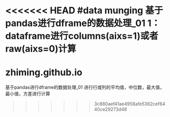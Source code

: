 <<<<<<< HEAD
#data munging
基于pandas进行dframe的数据处理_01
1：dataframe进行columns(aixs=1)或者raw(aixs=0)计算
=======
# zhiming.github.io
基于pandas进行dframe的数据处理_01
进行行或列的平均值，中位数，最大值，最小值，方差进行计算
>>>>>>> 3c880aef41ae4958afe5362cef6440ce29273d48
